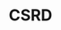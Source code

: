 ---
title: "CSRD"
description: ""
banner: "images/exoscale-icon.png"
weight: 3
tags: [sustainability, cloud]
level: "beginner"
categories: [exoscale,kubernetes]
---